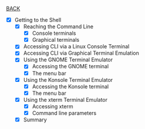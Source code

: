 [BACK](./part_01.md)
- [x] Getting to the Shell
  - [x] Reaching the Command Line
    - [x] Console terminals
    - [x] Graphical terminals
  - [x] Accessing CLI via a Linux Console Terminal
  - [x] Accessing CLI via Graphical Terminal Emulation
  - [x] Using the GNOME Terminal Emulator
    - [x] Accessing the GNOME terminal
    - [x] The menu bar
  - [x] Using the Konsole Terminal Emulator
    - [x] Accessing the Konsole terminal
    - [x] The menu bar
  - [x] Using the xterm Terminal Emulator
    - [x] Accessing xterm
    - [x] Command line parameters
  - [x] Summary